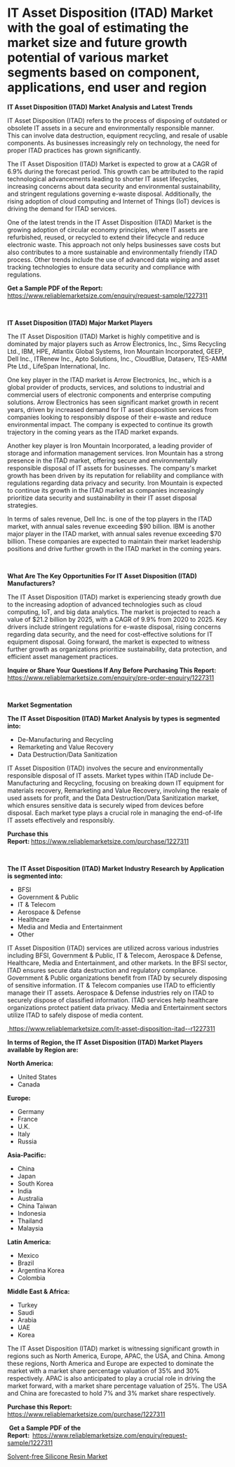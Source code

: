 <p><h1>IT Asset Disposition (ITAD) Market with the goal of estimating the market size and future growth potential of various market segments based on component, applications, end user and region</h1></p><p><strong>IT Asset Disposition (ITAD) Market Analysis and Latest Trends</strong></p>
<p><p>IT Asset Disposition (ITAD) refers to the process of disposing of outdated or obsolete IT assets in a secure and environmentally responsible manner. This can involve data destruction, equipment recycling, and resale of usable components. As businesses increasingly rely on technology, the need for proper ITAD practices has grown significantly.</p><p>The IT Asset Disposition (ITAD) Market is expected to grow at a CAGR of 6.9% during the forecast period. This growth can be attributed to the rapid technological advancements leading to shorter IT asset lifecycles, increasing concerns about data security and environmental sustainability, and stringent regulations governing e-waste disposal. Additionally, the rising adoption of cloud computing and Internet of Things (IoT) devices is driving the demand for ITAD services.</p><p>One of the latest trends in the IT Asset Disposition (ITAD) Market is the growing adoption of circular economy principles, where IT assets are refurbished, reused, or recycled to extend their lifecycle and reduce electronic waste. This approach not only helps businesses save costs but also contributes to a more sustainable and environmentally friendly ITAD process. Other trends include the use of advanced data wiping and asset tracking technologies to ensure data security and compliance with regulations.</p></p>
<p><strong>Get a Sample PDF of the Report:&nbsp;</strong> <a href="https://www.reliablemarketsize.com/enquiry/request-sample/1227311">https://www.reliablemarketsize.com/enquiry/request-sample/1227311</a></p>
<p>&nbsp;</p>
<p><strong>IT Asset Disposition (ITAD) Major Market Players</strong></p>
<p><p>The IT Asset Disposition (ITAD) Market is highly competitive and is dominated by major players such as Arrow Electronics, Inc., Sims Recycling Ltd., IBM, HPE, Atlantix Global Systems, Iron Mountain Incorporated, GEEP, Dell Inc., ITRenew Inc., Apto Solutions, Inc., CloudBlue, Dataserv, TES-AMM Pte Ltd., LifeSpan International, Inc.</p><p>One key player in the ITAD market is Arrow Electronics, Inc., which is a global provider of products, services, and solutions to industrial and commercial users of electronic components and enterprise computing solutions. Arrow Electronics has seen significant market growth in recent years, driven by increased demand for IT asset disposition services from companies looking to responsibly dispose of their e-waste and reduce environmental impact. The company is expected to continue its growth trajectory in the coming years as the ITAD market expands.</p><p>Another key player is Iron Mountain Incorporated, a leading provider of storage and information management services. Iron Mountain has a strong presence in the ITAD market, offering secure and environmentally responsible disposal of IT assets for businesses. The company's market growth has been driven by its reputation for reliability and compliance with regulations regarding data privacy and security. Iron Mountain is expected to continue its growth in the ITAD market as companies increasingly prioritize data security and sustainability in their IT asset disposal strategies.</p><p>In terms of sales revenue, Dell Inc. is one of the top players in the ITAD market, with annual sales revenue exceeding $90 billion. IBM is another major player in the ITAD market, with annual sales revenue exceeding $70 billion. These companies are expected to maintain their market leadership positions and drive further growth in the ITAD market in the coming years.</p></p>
<p>&nbsp;</p>
<p><strong>What Are The Key Opportunities For IT Asset Disposition (ITAD) Manufacturers?</strong></p>
<p><p>The IT Asset Disposition (ITAD) market is experiencing steady growth due to the increasing adoption of advanced technologies such as cloud computing, IoT, and big data analytics. The market is projected to reach a value of $21.2 billion by 2025, with a CAGR of 9.9% from 2020 to 2025. Key drivers include stringent regulations for e-waste disposal, rising concerns regarding data security, and the need for cost-effective solutions for IT equipment disposal. Going forward, the market is expected to witness further growth as organizations prioritize sustainability, data protection, and efficient asset management practices.</p></p>
<p><strong>Inquire or Share Your Questions If Any Before Purchasing This Report:</strong> <a href="https://www.reliablemarketsize.com/enquiry/pre-order-enquiry/1227311">https://www.reliablemarketsize.com/enquiry/pre-order-enquiry/1227311</a></p>
<p>&nbsp;</p>
<p><strong>Market Segmentation</strong></p>
<p><strong>The IT Asset Disposition (ITAD) Market Analysis by types is segmented into:</strong></p>
<p><ul><li>De-Manufacturing and Recycling</li><li>Remarketing and Value Recovery</li><li>Data Destruction/Data Sanitization</li></ul></p>
<p><p>IT Asset Disposition (ITAD) involves the secure and environmentally responsible disposal of IT assets. Market types within ITAD include De-Manufacturing and Recycling, focusing on breaking down IT equipment for materials recovery, Remarketing and Value Recovery, involving the resale of used assets for profit, and the Data Destruction/Data Sanitization market, which ensures sensitive data is securely wiped from devices before disposal. Each market type plays a crucial role in managing the end-of-life IT assets effectively and responsibly.</p></p>
<p><strong>Purchase this Report:&nbsp;</strong><a href="https://www.reliablemarketsize.com/purchase/1227311">https://www.reliablemarketsize.com/purchase/1227311</a></p>
<p>&nbsp;</p>
<p><strong>The IT Asset Disposition (ITAD) Market Industry Research by Application is segmented into:</strong></p>
<p><ul><li>BFSI</li><li>Government & Public</li><li>IT & Telecom</li><li>Aerospace & Defense</li><li>Healthcare</li><li>Media and Media and Entertainment</li><li>Other</li></ul></p>
<p><p>IT Asset Disposition (ITAD) services are utilized across various industries including BFSI, Government & Public, IT & Telecom, Aerospace & Defense, Healthcare, Media and Entertainment, and other markets. In the BFSI sector, ITAD ensures secure data destruction and regulatory compliance. Government & Public organizations benefit from ITAD by securely disposing of sensitive information. IT & Telecom companies use ITAD to efficiently manage their IT assets. Aerospace & Defense industries rely on ITAD to securely dispose of classified information. ITAD services help healthcare organizations protect patient data privacy. Media and Entertainment sectors utilize ITAD to safely dispose of media content.</p></p>
<p><a href="https://www.reliablemarketsize.com/it-asset-disposition-itad--r1227311">&nbsp;https://www.reliablemarketsize.com/it-asset-disposition-itad--r1227311</a></p>
<p><strong>In terms of Region, the IT Asset Disposition (ITAD) Market Players available by Region are:</strong></p>
<p>
    <p> <strong> North America: </strong>
        <ul>
            <li>United States</li>
            <li>Canada</li>
        </ul>
        </p> 
    <p> <strong> Europe: </strong>
        <ul>
            <li>Germany</li>
            <li>France</li>
            <li>U.K.</li>
            <li>Italy</li>
            <li>Russia</li>
        </ul>
        </p> 
    <p> <strong> Asia-Pacific: </strong>
        <ul>
            <li>China</li>
            <li>Japan</li>
            <li>South Korea</li>
            <li>India</li>
            <li>Australia</li>
            <li>China Taiwan</li>
            <li>Indonesia</li>
            <li>Thailand</li>
            <li>Malaysia</li>
        </ul>
        </p> 
    <p> <strong> Latin America: </strong>
        <ul>
            <li>Mexico</li>
            <li>Brazil</li>
            <li>Argentina Korea</li>
            <li>Colombia</li>
        </ul>
        </p> 
    <p> <strong> Middle East & Africa: </strong>
        <ul>
            <li>Turkey</li>
            <li>Saudi</li>
            <li>Arabia</li>
            <li>UAE</li>
            <li>Korea</li>
        </ul>
    </p>
    </p>
<p><p>The IT Asset Disposition (ITAD) market is witnessing significant growth in regions such as North America, Europe, APAC, the USA, and China. Among these regions, North America and Europe are expected to dominate the market with a market share percentage valuation of 35% and 30% respectively. APAC is also anticipated to play a crucial role in driving the market forward, with a market share percentage valuation of 25%. The USA and China are forecasted to hold 7% and 3% market share respectively.</p></p>
<p><strong>Purchase this Report: </strong><a href="https://www.reliablemarketsize.com/purchase/1227311">https://www.reliablemarketsize.com/purchase/1227311</a></p>
<p>&nbsp;<strong>Get a Sample PDF of the Report:&nbsp;&nbsp;</strong><a href="https://www.reliablemarketsize.com/enquiry/request-sample/1227311">https://www.reliablemarketsize.com/enquiry/request-sample/1227311</a></p>
<p><strong></strong></p>
<p><p><a href="https://medium.com/@joshavis90/deep-dive-into-the-solvent-free-silicone-resin-market-itstrends-market-segmentation-and-1264dacabec0">Solvent-free Silicone Resin Market</a></p></p>